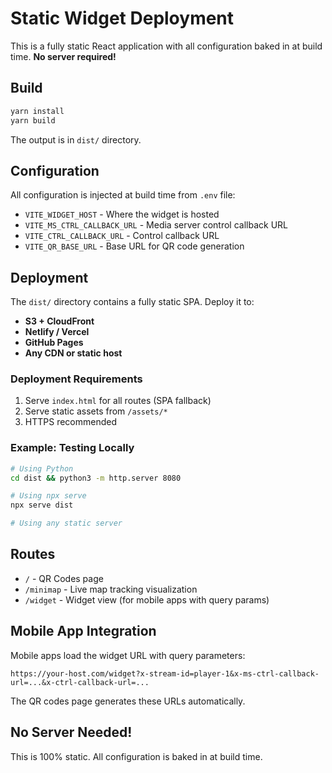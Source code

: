 # Static Widget Deployment

This is a fully static React application with all configuration baked in at build time. **No server required!**

## Build

```bash
yarn install
yarn build
```

The output is in `dist/` directory.

## Configuration

All configuration is injected at build time from `.env` file:

- `VITE_WIDGET_HOST` - Where the widget is hosted
- `VITE_MS_CTRL_CALLBACK_URL` - Media server control callback URL
- `VITE_CTRL_CALLBACK_URL` - Control callback URL  
- `VITE_QR_BASE_URL` - Base URL for QR code generation

## Deployment

The `dist/` directory contains a fully static SPA. Deploy it to:

- **S3 + CloudFront**
- **Netlify / Vercel**
- **GitHub Pages**
- **Any CDN or static host**

### Deployment Requirements

1. Serve `index.html` for all routes (SPA fallback)
2. Serve static assets from `/assets/*`
3. HTTPS recommended

### Example: Testing Locally

```bash
# Using Python
cd dist && python3 -m http.server 8080

# Using npx serve
npx serve dist

# Using any static server
```

## Routes

- `/` - QR Codes page
- `/minimap` - Live map tracking visualization
- `/widget` - Widget view (for mobile apps with query params)

## Mobile App Integration

Mobile apps load the widget URL with query parameters:

```
https://your-host.com/widget?x-stream-id=player-1&x-ms-ctrl-callback-url=...&x-ctrl-callback-url=...
```

The QR codes page generates these URLs automatically.

## No Server Needed!

This is 100% static. All configuration is baked in at build time.
